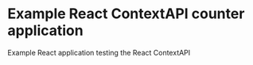 # Example React ContextAPI counter application

Example React application testing the React ContextAPI
